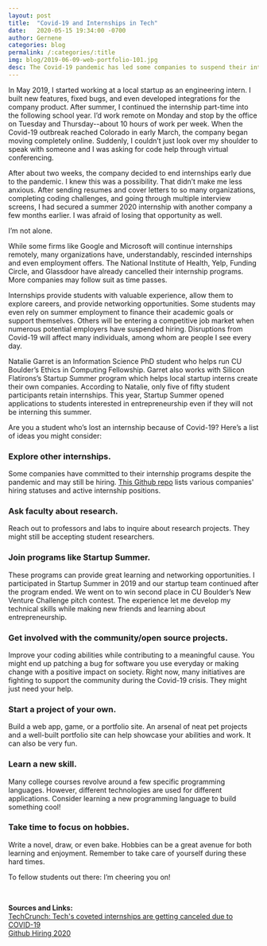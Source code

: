```yaml
---
layout: post
title:  "Covid-19 and Internships in Tech"
date:   2020-05-15 19:34:00 -0700
author: Gernene
categories: blog
permalink: /:categories/:title
img: blog/2019-06-09-web-portfolio-101.jpg
desc: The Covid-19 pandemic has led some companies to suspend their internship programs.
---
```


In May 2019, I started working at a local startup as an engineering intern. I built new features, fixed bugs, and even developed integrations for the company product. After summer, I continued the internship part-time into the following school year. I’d work remote on Monday and stop by the office on Tuesday and Thursday--about 10 hours of work per week. When the Covid-19 outbreak reached Colorado in early March, the company began moving completely online. Suddenly, I couldn’t just look over my shoulder to speak with someone and I was asking for code help through virtual conferencing.

After about two weeks, the company decided to end internships early due to the pandemic. I knew this was a possibility. That didn’t make me less anxious. After sending resumes and cover letters to so many organizations, completing coding challenges, and going through multiple interview screens, I had secured a summer 2020 internship with another company a few months earlier. I was afraid of losing that opportunity as well.

I’m not alone.

While some firms like Google and Microsoft will continue internships remotely, many organizations have, understandably, rescinded internships and even employment offers. The National Institute of Health, Yelp, Funding Circle, and Glassdoor have already cancelled their internship programs. More companies may follow suit as time passes.

Internships provide students with valuable experience, allow them to explore careers, and provide networking opportunities. Some students may even rely on summer employment to finance their academic goals or support themselves. Others will be entering a competitive job market when numerous potential employers have suspended hiring. Disruptions from Covid-19 will affect many individuals, among whom are people I see every day.

Natalie Garret is an Information Science PhD student who helps run CU Boulder’s Ethics in Computing Fellowship. Garret also works with Silicon Flatirons’s Startup Summer program which helps local startup interns create their own companies. According to Natalie, only five of fifty student participants retain internships. This year, Startup Summer opened applications to students interested in entrepreneurship even if they will not be interning this summer.

Are you a student who’s lost an internship because of Covid-19? Here’s a list of ideas you might consider:

### Explore other internships.
Some companies have committed to their internship programs despite the pandemic and may still be hiring. [This Github repo](https://github.com/gcreddy42/hiring2020) lists various companies' hiring statuses and active internship positions.

### Ask faculty about research.
Reach out to professors and labs to inquire about research projects. They might still be accepting student researchers.

### Join programs like Startup Summer.
These programs can provide great learning and networking opportunities. I participated in Startup Summer in 2019 and our startup team continued after the program ended. We went on to win second place in CU Boulder’s New Venture Challenge pitch contest. The experience let me develop my technical skills while making new friends and learning about entrepreneurship.

### Get involved with the community/open source projects.
Improve your coding abilities while contributing to a meaningful cause. You might end up patching a bug for software you use everyday or making change with a positive impact on society. Right now, many initiatives are fighting to support the community during the Covid-19 crisis. They might just need your help.

### Start a project of your own.
Build a web app, game, or a portfolio site. An arsenal of neat pet projects and a well-built portfolio site can help showcase your abilities and work. It can also be very fun.

### Learn a new skill.
Many college courses revolve around a few specific programming languages. However, different technologies are used for different applications. Consider learning a new programming language to build something cool!

### Take time to focus on hobbies.
Write a novel, draw, or even bake. Hobbies can be a great avenue for both learning and enjoyment. Remember to take care of yourself during these hard times.

To fellow students out there: I’m cheering you on!

<br>

**Sources and Links:**
<br>
[TechCrunch: Tech's coveted internships are getting canceled due to COVID-19](https://techcrunch.com/2020/03/25/internships-are-getting-canceled-due-to-covid-19-heres-why-you-should-care/")
<br>
[Github Hiring 2020](https://github.com/gcreddy42/hiring2020")
